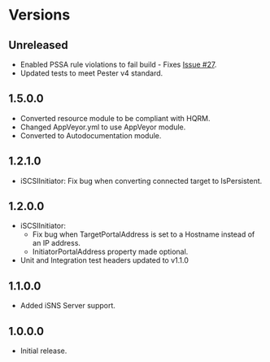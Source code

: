 # Versions

## Unreleased

- Enabled PSSA rule violations to fail build - Fixes [Issue #27](https://github.com/PlagueHO/iSCSIDsc/issues/27).
- Updated tests to meet Pester v4 standard.

## 1.5.0.0

- Converted resource module to be compliant with HQRM.
- Changed AppVeyor.yml to use AppVeyor module.
- Converted to Autodocumentation module.

## 1.2.1.0

- iSCSIInitiator: Fix bug when converting connected target to IsPersistent.

## 1.2.0.0

- iSCSIInitiator:
  - Fix bug when TargetPortalAddress is set to a Hostname instead of an IP address.
  - InitiatorPortalAddress property made optional.
- Unit and Integration test headers updated to v1.1.0

## 1.1.0.0

- Added iSNS Server support.

## 1.0.0.0

- Initial release.
